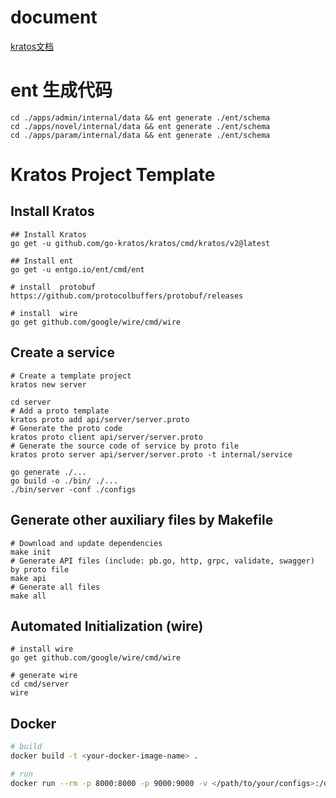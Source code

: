 # document
[kratos文档](https://go-kratos.dev/docs/getting-started/start/)

# ent 生成代码

```shell
cd ./apps/admin/internal/data && ent generate ./ent/schema
cd ./apps/novel/internal/data && ent generate ./ent/schema
cd ./apps/param/internal/data && ent generate ./ent/schema
```

# Kratos Project Template

## Install Kratos
```
## Install Kratos
go get -u github.com/go-kratos/kratos/cmd/kratos/v2@latest

## Install ent 
go get -u entgo.io/ent/cmd/ent

# install  protobuf 
https://github.com/protocolbuffers/protobuf/releases 

# install  wire 
go get github.com/google/wire/cmd/wire
```

## Create a service

``` shell
# Create a template project
kratos new server

cd server
# Add a proto template
kratos proto add api/server/server.proto
# Generate the proto code
kratos proto client api/server/server.proto
# Generate the source code of service by proto file
kratos proto server api/server/server.proto -t internal/service

go generate ./...
go build -o ./bin/ ./...
./bin/server -conf ./configs
```

## Generate other auxiliary files by Makefile

```
# Download and update dependencies
make init
# Generate API files (include: pb.go, http, grpc, validate, swagger) by proto file
make api
# Generate all files
make all
```

## Automated Initialization (wire)

```
# install wire
go get github.com/google/wire/cmd/wire

# generate wire
cd cmd/server
wire
```

## Docker

```bash
# build
docker build -t <your-docker-image-name> .

# run
docker run --rm -p 8000:8000 -p 9000:9000 -v </path/to/your/configs>:/data/conf <your-docker-image-name>
```


